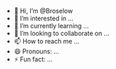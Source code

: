 - 👋 Hi, I’m @Broselow
- 👀 I’m interested in ...
- 🌱 I’m currently learning ...
- 💞️ I’m looking to collaborate on ...
- 📫 How to reach me ...
- 😄 Pronouns: ...
- ⚡ Fun fact: ...

<!---
Broselow/Broselow is a ✨ special ✨ repository because its `README.md` (this file) appears on your GitHub profile.
You can click the Preview link to take a look at your changes.
--->
